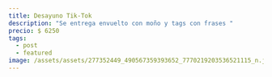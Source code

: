 ```yaml
---
title: Desayuno Tik-Tok
description: "Se entrega envuelto con moño y tags con frases "
precio: $ 6250
tags:
  - post
  - featured
image: /assets/assets/277352449_490567359393652_7770219203536521115_n.jpg
---
```

